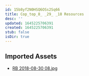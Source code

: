 ```yaml
---
id: 15b8yf2N0HSQ6OSs2Sq66
title: Cop_top_8_ _29_ _18 Resources
desc: ''
updated: 1645225706391
created: 1645225706391
stub: false
isDir: true
---
```

## Imported Assets
- [RB 2018-08-30 08.jpg](/assets/rb-2018-08-30-08-lguS3IDeia3t.jpg)

